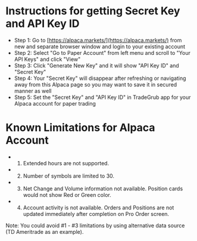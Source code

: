 # Instructions for getting Secret Key and API Key ID
 - Step 1: Go to [https://alpaca.markets/](https://alpaca.markets/) from new and separate browser window and login to your existing account
 - Step 2: Select "Go to Paper Account" from left menu and scroll to "Your API Keys" and click "View"
 - Step 3: Click "Generate New Key" and it will show "API Key ID" and "Secret Key"
 - Step 4: Your "Secret Key" will disappear after refreshing or navigating away from this Alpaca page so you may want to save it in secured manner as well
 - Step 5: Set the "Secret Key" and "API Key ID" in TradeGrub app for your Alpaca account for paper trading

# Known Limitations for Alpaca Account
 - 1. Extended hours are not supported.
 - 2. Number of symbols are limited to 30.
 - 3. Net Change and Volume information not available. Position cards would not show Red or Green color.
 - 4. Account activity is not available. Orders and Positions are not updated immediately after completion on Pro Order screen.
 
 Note: You could avoid #1 - #3 limitations by using alternative data source (TD Ameritrade as an example).
